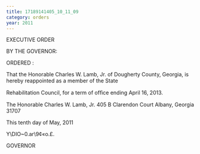 ```yaml
---
title: 17189141405_10_11_09
category: orders
year: 2011
---
```

 

EXECUTIVE ORDER

BY THE GOVERNOR:

ORDERED :

That the Honorable Charles W. Lamb, Jr. of Dougherty County,
Georgia, is hereby reappointed as a member of the State

Rehabilitation Council, for a term of ofﬁce ending April 16, 2013.

The Honorable Charles W. Lamb, Jr.
405 B Clarendon Court
Albany, Georgia 31707

This tenth day of May, 2011

Y\DIO~0.ar\9¢«o.£.

GOVERNOR


